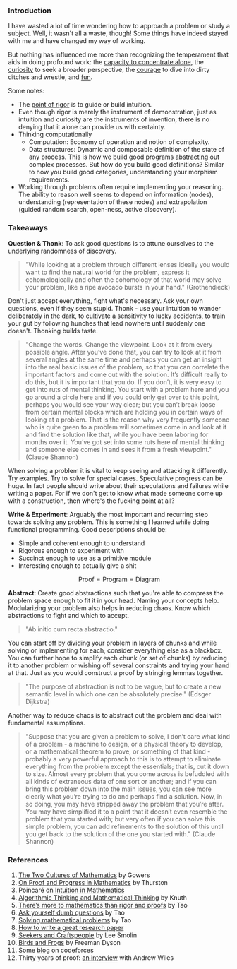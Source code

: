 ### Introduction

I have wasted a lot of time wondering how to approach a problem or study a subject. Well, it wasn't all a waste, though! Some things have indeed stayed with me and have changed my way of working.

But nothing has influenced me more than recognizing the temperament that aids in doing profound work: the [capacity to concentrate alone](https://www.fermentmagazine.org/rands/promenade2.html), the [curiosity](https://www.youtube.com/watch?v=lr8sVailoLw) to seek a broader perspective, the [courage](https://www.youtube.com/watch?v=i0UTeQfnzfM&t=126s) to dive into dirty ditches and wrestle, and [fun](https://en.wikipedia.org/wiki/Humour).

Some notes:

- The [point of rigor](https://emilyriehl.github.io/files/post-rigorous.pdf) is to guide or build intuition.
- Even though rigor is merely the instrument of demonstration, just as intuition and curiosity are the instruments of invention, there is no denying that it alone can provide us with certainty.
- Thinking computationally
    - Computation: Economy of operation and notion of complexity.
    - Data structures: Dynamic and composable definition of the state of any process. This is how we build good programs [abstracting out](https://cizeero.bearblog.dev/) complex processes. But how do you build good definitions? Similar to how you build good categories, understanding your morphism requirements.
- Working through problems often require implementing your reasoning. The ability to reason well seems to depend on information (nodes), understanding (representation of these nodes) and extrapolation (guided random search, open-ness, active discovery).

### Takeaways

**Question & Thonk**: To ask good questions is to attune ourselves to the underlying randomness of discovery.

> "While looking at a problem through different lenses ideally you would want to find the natural world for the problem, express it cohomologically and often the cohomology of that world may solve your problem, like a ripe avocado bursts in your hand." (Grothendieck)

Don't just accept everything, fight what's necessary. Ask your own questions, even if they seem stupid. Thonk - use your intuition to wander deliberately in the dark, to cultivate a sensitivity to lucky accidents, to train your gut by following hunches that lead nowhere until suddenly one doesn't. Thonking builds taste.

> "Change the words. Change the viewpoint. Look at it from every possible angle. After you’ve done that, you can try to look at it from several angles at the same time and perhaps you can get an insight into the real basic issues of the problem, so that you can correlate the important factors and come out with the solution. It’s difficult really to do this, but it is important that you do. If you don’t, it is very easy to get into ruts of mental thinking. You start with a problem here and you go around a circle here and if you could only get over to this point, perhaps you would see your way clear; but you can’t break loose from certain mental blocks which are holding you in certain ways of looking at a problem. That is the reason why very frequently someone who is quite green to a problem will sometimes come in and look at it and find the solution like that, while you have been laboring for months over it. You’ve got set into some ruts here of mental thinking and someone else comes in and sees it from a fresh viewpoint." (Claude Shannon)

When solving a problem it is vital to keep seeing and attacking it differently. Try examples. Try to solve for special cases. Speculative progress can be huge. In fact people should write about their speculations and failures while writing a paper. For if we don't get to know what made someone come up with a construction, then where's the fucking point at all?


**Write & Experiment**: Arguably the most important and recurring step towards solving any problem. This is something I learned while doing functional programming. Good descriptions should be:

- Simple and coherent enough to understand
- Rigorous enough to experiment with
- Succinct enough to use as a primitive module
- Interesting enough to actually give a shit

$$\text{Proof} = \text{Program} = \text{Diagram}$$

**Abstract**: Create good abstractions such that you're able to compress the problem space enough to fit it in your head. Naming your concepts help. Modularizing your problem also helps in reducing chaos. Know which abstractions to fight and which to accept.

> "Ab initio cum recta abstractio."

You can start off by dividing your problem in layers of chunks and while solving or implementing for each, consider everything else as a blackbox. You can further hope to simplify each chunk (or set of chunks) by reducing it to another problem or wishing off several constraints and trying your hand at that. Just as you would construct a proof by stringing lemmas together.

> "The purpose of abstraction is not to be vague, but to create a new semantic level in which one can be absolutely precise." (Edsger Dijkstra)

Another way to reduce chaos is to abstract out the problem and deal with fundamental assumptions.

> "Suppose that you are given a problem to solve, I don’t care what kind of a problem - a machine to design, or a physical theory to develop, or a mathematical theorem to prove, or something of that kind - probably a very powerful approach to this is to attempt to eliminate everything from the problem except the essentials; that is, cut it down to size. Almost every problem that you come across is befuddled with all kinds of extraneous data of one sort or another; and if you can bring this problem down into the main issues, you can see more clearly what you’re trying to do and perhaps find a solution. Now, in so doing, you may have stripped away the problem that you’re after. You may have simplified it to a point that it doesn’t even resemble the problem that you started with; but very often if you can solve this simple problem, you can add refinements to the solution of this until you get back to the solution of the one you started with." (Claude Shannon)

### References

1. [The Two Cultures of Mathematics](https://www.dpmms.cam.ac.uk/~wtg10/2cultures.pdf) by Gowers
2. [On Proof and Progress in Mathematics](https://arxiv.org/pdf/math/9404236.pdf) by Thurston
3. Poincaré on [Intuition in Mathematics](https://mathshistory.st-andrews.ac.uk/Extras/Poincare_Intuition/)
4. [Algorithmic Thinking and Mathematical Thinking](https://sci-hub.do/https://doi.org/10.1080/00029890.1985.11971572) by Knuth
5. [There’s more to mathematics than rigor and proofs](https://terrytao.wordpress.com/career-advice/theres-more-to-mathematics-than-rigour-and-proofs/) by Tao
6. [Ask yourself dumb questions](https://terrytao.wordpress.com/career-advice/ask-yourself-dumb-questions-and-answer-them/) by Tao
7. [Solving mathematical problems](https://terrytao.wordpress.com/career-advice/solving-mathematical-problems/) by Tao
8. [How to write a great research paper](https://www.youtube.com/watch?v=WP-FkUaOcOM)
9. [Seekers and Craftspeople](https://www.amazon.com/gp/product/0618551050) by Lee Smolin
10. [Birds and Frogs](https://www.ams.org/notices/200902/rtx090200212p.pdf) by Freeman Dyson
11. Some [blog](https://codeforces.com/blog/entry/126875) on codeforces
12. Thirty years of proof: [an interview](https://www.youtube.com/watch?v=nlUimyJpWtI) with Andrew Wiles
